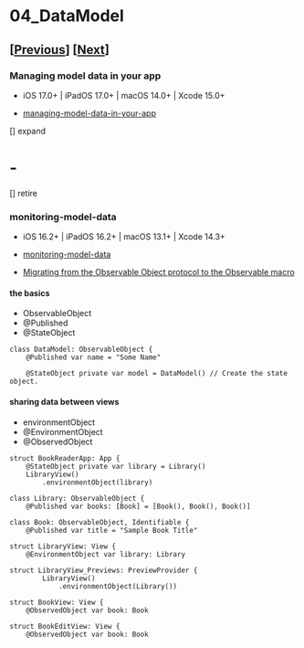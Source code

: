 # 04_DataModel

## [[Previous](./04_swiftui.md)] [[Next](./05_data.md)]

### Managing model data in your app

- iOS 17.0+ | iPadOS 17.0+ | macOS 14.0+ | Xcode 15.0+

- [managing-model-data-in-your-app](https://developer.apple.com/documentation/swiftui/managing-model-data-in-your-app)

[] expand

# -

[] retire

### monitoring-model-data

- iOS 16.2+ | iPadOS 16.2+ | macOS 13.1+ | Xcode 14.3+

- [monitoring-model-data](https://developer.apple.com/documentation/swiftui/monitoring-model-data-changes-in-your-app)

- [Migrating from the Observable Object protocol to the Observable macro](https://developer.apple.com/documentation/swiftui/migrating-from-the-observable-object-protocol-to-the-observable-macro)

#### the basics

- ObservableObject
- @Published
- @StateObject

```
class DataModel: ObservableObject {
    @Published var name = "Some Name"

    @StateObject private var model = DataModel() // Create the state object.
```

#### sharing data between views

- environmentObject
- @EnvironmentObject
- @ObservedObject

```
struct BookReaderApp: App {
    @StateObject private var library = Library()
    LibraryView()
        .environmentObject(library)

class Library: ObservableObject {
    @Published var books: [Book] = [Book(), Book(), Book()]

class Book: ObservableObject, Identifiable {
    @Published var title = "Sample Book Title"

struct LibraryView: View {
    @EnvironmentObject var library: Library

struct LibraryView_Previews: PreviewProvider {
        LibraryView()
            .environmentObject(Library())

struct BookView: View {
    @ObservedObject var book: Book

struct BookEditView: View {
    @ObservedObject var book: Book

```
